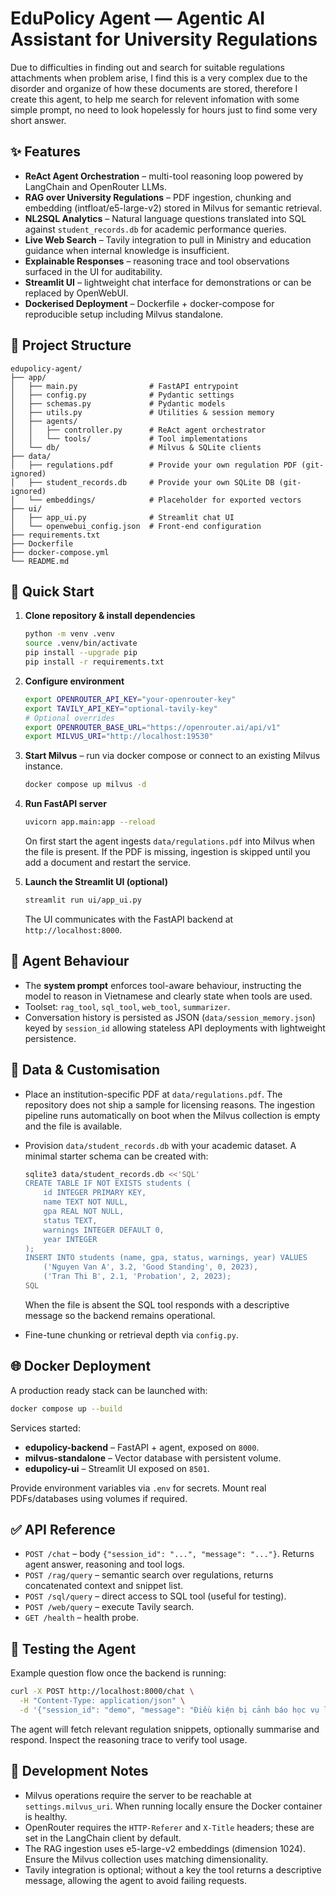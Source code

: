# EduPolicy Agent — Agentic AI Assistant for University Regulations

Due to difficulties in finding out and search for suitable regulations attachments when problem arise, I find this is a very complex due to the disorder and organize of how these documents are stored, therefore I create this agent, to help me search for relevent infomation with some simple prompt, no need to look hopelessly for hours just to find some very short answer.

## ✨ Features

- **ReAct Agent Orchestration** – multi-tool reasoning loop powered by
  LangChain and OpenRouter LLMs.
- **RAG over University Regulations** – PDF ingestion, chunking and embedding
  (intfloat/e5-large-v2) stored in Milvus for semantic retrieval.
- **NL2SQL Analytics** – Natural language questions translated into SQL against
  `student_records.db` for academic performance queries.
- **Live Web Search** – Tavily integration to pull in Ministry and education
  guidance when internal knowledge is insufficient.
- **Explainable Responses** – reasoning trace and tool observations surfaced in
  the UI for auditability.
- **Streamlit UI** – lightweight chat interface for demonstrations or can be
  replaced by OpenWebUI.
- **Dockerised Deployment** – Dockerfile + docker-compose for reproducible
  setup including Milvus standalone.

## 📁 Project Structure

```
edupolicy-agent/
├── app/
│   ├── main.py                # FastAPI entrypoint
│   ├── config.py              # Pydantic settings
│   ├── schemas.py             # Pydantic models
│   ├── utils.py               # Utilities & session memory
│   ├── agents/
│   │   ├── controller.py      # ReAct agent orchestrator
│   │   └── tools/             # Tool implementations
│   └── db/                    # Milvus & SQLite clients
├── data/
│   ├── regulations.pdf        # Provide your own regulation PDF (git-ignored)
│   ├── student_records.db     # Provide your own SQLite DB (git-ignored)
│   └── embeddings/            # Placeholder for exported vectors
├── ui/
│   ├── app_ui.py              # Streamlit chat UI
│   └── openwebui_config.json  # Front-end configuration
├── requirements.txt
├── Dockerfile
├── docker-compose.yml
└── README.md
```

## 🚀 Quick Start

1. **Clone repository & install dependencies**

   ```bash
   python -m venv .venv
   source .venv/bin/activate
   pip install --upgrade pip
   pip install -r requirements.txt
   ```

2. **Configure environment**

   ```bash
   export OPENROUTER_API_KEY="your-openrouter-key"
   export TAVILY_API_KEY="optional-tavily-key"
   # Optional overrides
   export OPENROUTER_BASE_URL="https://openrouter.ai/api/v1"
   export MILVUS_URI="http://localhost:19530"
   ```

3. **Start Milvus** – run via docker compose or connect to an existing Milvus
   instance.

   ```bash
   docker compose up milvus -d
   ```

4. **Run FastAPI server**

   ```bash
   uvicorn app.main:app --reload
   ```

   On first start the agent ingests `data/regulations.pdf` into Milvus when the
   file is present. If the PDF is missing, ingestion is skipped until you add a
   document and restart the service.

5. **Launch the Streamlit UI (optional)**

   ```bash
   streamlit run ui/app_ui.py
   ```

   The UI communicates with the FastAPI backend at `http://localhost:8000`.

## 🧠 Agent Behaviour

- The **system prompt** enforces tool-aware behaviour, instructing the model to
  reason in Vietnamese and clearly state when tools are used.
- Toolset: `rag_tool`, `sql_tool`, `web_tool`, `summarizer`.
- Conversation history is persisted as JSON (`data/session_memory.json`) keyed by
  `session_id` allowing stateless API deployments with lightweight persistence.

## 📄 Data & Customisation

- Place an institution-specific PDF at `data/regulations.pdf`. The repository
  does not ship a sample for licensing reasons. The ingestion pipeline runs
  automatically on boot when the Milvus collection is empty and the file is
  available.
- Provision `data/student_records.db` with your academic dataset. A minimal
  starter schema can be created with:

  ```bash
  sqlite3 data/student_records.db <<'SQL'
  CREATE TABLE IF NOT EXISTS students (
      id INTEGER PRIMARY KEY,
      name TEXT NOT NULL,
      gpa REAL NOT NULL,
      status TEXT,
      warnings INTEGER DEFAULT 0,
      year INTEGER
  );
  INSERT INTO students (name, gpa, status, warnings, year) VALUES
      ('Nguyen Van A', 3.2, 'Good Standing', 0, 2023),
      ('Tran Thi B', 2.1, 'Probation', 2, 2023);
  SQL
  ```

  When the file is absent the SQL tool responds with a descriptive message so
  the backend remains operational.
- Fine-tune chunking or retrieval depth via `config.py`.

## 🌐 Docker Deployment

A production ready stack can be launched with:

```bash
docker compose up --build
```

Services started:

- **edupolicy-backend** – FastAPI + agent, exposed on `8000`.
- **milvus-standalone** – Vector database with persistent volume.
- **edupolicy-ui** – Streamlit UI exposed on `8501`.

Provide environment variables via `.env` for secrets. Mount real PDFs/databases
using volumes if required.

## ✅ API Reference

- `POST /chat` – body `{"session_id": "...", "message": "..."}`. Returns
  agent answer, reasoning and tool logs.
- `POST /rag/query` – semantic search over regulations, returns concatenated
  context and snippet list.
- `POST /sql/query` – direct access to SQL tool (useful for testing).
- `POST /web/query` – execute Tavily search.
- `GET /health` – health probe.

## 🧪 Testing the Agent

Example question flow once the backend is running:

```bash
curl -X POST http://localhost:8000/chat \
  -H "Content-Type: application/json" \
  -d '{"session_id": "demo", "message": "Điều kiện bị cảnh báo học vụ là gì?"}'
```

The agent will fetch relevant regulation snippets, optionally summarise and
respond. Inspect the reasoning trace to verify tool usage.

## 🔧 Development Notes

- Milvus operations require the server to be reachable at `settings.milvus_uri`.
  When running locally ensure the Docker container is healthy.
- OpenRouter requires the `HTTP-Referer` and `X-Title` headers; these are set in
  the LangChain client by default.
- The RAG ingestion uses e5-large-v2 embeddings (dimension 1024). Ensure the
  Milvus collection uses matching dimensionality.
- Tavily integration is optional; without a key the tool returns a descriptive
  message, allowing the agent to avoid failing requests.
